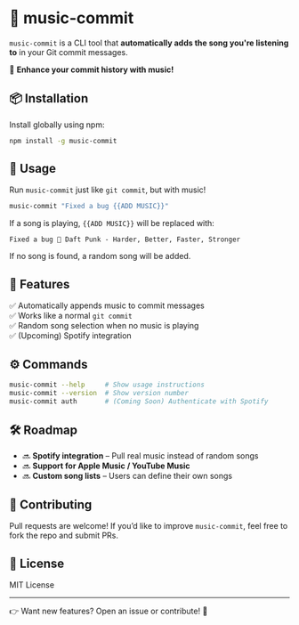 # 🎵 music-commit

`music-commit` is a CLI tool that **automatically adds the song you're listening to** in your Git commit messages.

🚀 **Enhance your commit history with music!**

## **📦 Installation**

Install globally using npm:

```sh
npm install -g music-commit
```

## **🎵 Usage**

Run `music-commit` just like `git commit`, but with music!

```sh
music-commit "Fixed a bug {{ADD MUSIC}}"
```

If a song is playing, `{{ADD MUSIC}}` will be replaced with:

```
Fixed a bug 🎵 Daft Punk - Harder, Better, Faster, Stronger
```

If no song is found, a random song will be added.

## **📌 Features**

✅ Automatically appends music to commit messages  
✅ Works like a normal `git commit`  
✅ Random song selection when no music is playing  
✅ (Upcoming) Spotify integration  

## **⚙️ Commands**

```sh
music-commit --help     # Show usage instructions
music-commit --version  # Show version number
music-commit auth       # (Coming Soon) Authenticate with Spotify
```

## **🛠️ Roadmap**

- 🔜 **Spotify integration** – Pull real music instead of random songs  
- 🔜 **Support for Apple Music / YouTube Music**  
- 🔜 **Custom song lists** – Users can define their own songs  

## **🌟 Contributing**

Pull requests are welcome! If you’d like to improve `music-commit`, feel free to fork the repo and submit PRs.

## **🐜 License**

MIT License

---

👉 Want new features? Open an issue or contribute! 🚀
